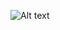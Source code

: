 ![Alt text](https://raw.githubusercontent.com/SansSebastian/PleasePleaseMe/refs/heads/main/Untitled281_20250228000642.png)

